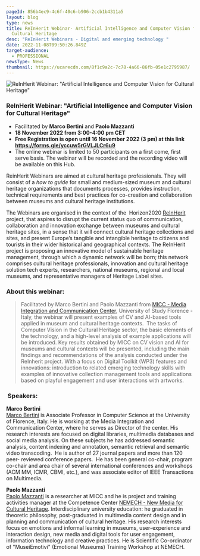 ```yaml
---
pageId: 856b4ec9-4c6f-40c6-b906-2ccb1b4311a5
layout: blog
type: news
title: ReInHerit Webinar- Artificial Intelligence and Computer Vision for
  Cultural Heritage
desc: "ReInHerit Webinars - Digital and emerging technology "
date: 2022-11-08T09:50:26.849Z
target-audience:
  - PROFESSIONAL
newsType: News
thumbnail: https://ucarecdn.com/8f1c9a2c-7c78-4a66-86fb-05e1c2795987/
---
```

![ReInHerit Webinar: "Artificial Intelligence and Computer Vision for Cultural Heritage"](https://ucarecdn.com/fe669689-fd81-4171-be69-98b8dd2cef28/ "ReInHerit Webinar: \\\"Artificial Intelligence and Computer Vision for Cultural Heritage\\\"")

### ReInHerit Webinar: "Artificial Intelligence and Computer Vision for Cultural Heritage"

* Facilitated by **Marco Bertini** and **Paolo Mazzanti**
* **18 November 2022 from 3:00-4:00 pm CET**
* **Free Registration is open until 16 November 2022 (3 pm) at this link <https://forms.gle/yccuw5rGVLJLCr6u9>**
* The online webinar is limited to 50 participants on a first come, first serve basis. The webinar will be recorded and the recording video will be available on this Hub.[](http://www.reinherit-hub.eu/)

ReinHerit Webinars are aimed at cultural heritage professionals. They will consist of a *how to guide* for small and medium-sized museum and cultural heritage organizations that documents processes, provides instruction, technical requirements and best practices for co-creation and collaboration between museums and cultural heritage institutions.

The Webinars are organised in the context of the  Horizon2020 [ReInHerit](https://www.reinherit.eu) project, that aspires to disrupt the current status quo of communication, collaboration and innovation exchange between museums and cultural heritage sites, in a sense that it will connect cultural heritage collections and sites, and present Europe’s tangible and intangible heritage to citizens and tourists in their wider historical and geographical contexts. The ReInHerit project is proposing an innovative model of sustainable heritage management, through which a dynamic network will be born; this network comprises cultural heritage professionals, innovation and cultural heritage solution tech experts, researchers, national museums, regional and local museums, and representative managers of Heritage Label sites. 

### About this webinar:

> Facilitated by Marco Bertini and Paolo Mazzanti from [MICC - Media Integration and Communication Center](https://www.micc.unifi.it), University of Study Florence - Italy, the webinar will present examples of CV and AI-based tools applied in museum and cultural heritage contexts.  The tasks of Computer Vision in the Cultural Heritage sector, the basic elements of the technology, and a high-level analysis of example applications will be introduced. Key results obtained by MICC on CV vision and AI for museums and cultural contexts will be presented, including the main findings and recommendations of the analysis conducted under the ReInherit project. With a focus on Digital Toolkit (WP3) features and innovations: introduction to related emerging technology skills with examples of innovative collection management tools and applications based on playful engagement and user interactions with artworks.

###  Speakers:

**Marco Bertini**\
[Marco Bertini](https://www.micc.unifi.it/people/marco-bertini/) is Associate Professor in Computer Science at the University of Florence, Italy. He is working at the Media Integration and Communication Center, where he serves as Director of the center. His research interests are focused on digital libraries, multimedia databases and social media analysis. On these subjects he has addressed semantic analysis, content indexing and annotation, semantic retrieval and semantic video transcoding.  He is author of 27 journal papers and more than 120 peer- reviewed conference papers.  He has been general co-chair, program co-chair and area chair of several international conferences and workshops (ACM MM, ICMR, CBMI, etc.), and was associate editor of IEEE Transactions on Multimedia. 

**Paolo Mazzanti**\
[Paolo Mazzanti](https://www.micc.unifi.it/people/paolo-mazzanti/) is a researcher at MICC and he is project and training activities manager at the Competence Center [NEMECH - New Media for Cultural Heritage](http://nemech.unifi.it). Interdisciplinary university education: he graduated in theoretic philosophy, post-graduated in multimedia content design and in planning and communication of cultural heritage. His research interests focus on emotions and informal learning in museums, user-experience and interaction design, new media and digital tools for user engagement, information technology and creative practices. He is Scientific Co-ordinator of "MuseiEmotivi" (Emotional Museums) Training Workshop at NEMECH.